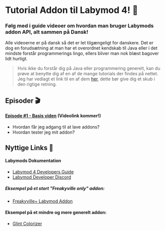 # Tutorial Addon til Labymod 4! 🚴

### Følg med i guide videoer om hvordan man bruger Labymods addon API, alt sammen på Dansk!

Alle videoerne er på dansk så det er let tilgængeligt for danskere. Det er dog en forudsætning at man har et overordnet kendskab til Java eller i det mindste forstår programmerings lingo, ellers bliver man nok blæst bagover lidt hurtigt.
> Hvis ikke du forstår dig på Java eller programmering generelt, kan du prøve at benytte dig af en af de mange tutorials der findes på nettet. Jeg har vedlagt et link til en af dem [her](https://www.w3schools.com/java/default.asp), dette bør give dig et skub i den rigtige retning.

## Episoder 🎬

#### [Episode #1 - Basis viden](https://www.youtube.com/404/) (Videolink kommer!)
- Hvordan får jeg adgang til at lave addons?
- Hvordan tester jeg mit addon?

## Nyttige Links 🔗

#### Labymods Dokumentation
- [Labymod 4 Developers Guide](https://dev.labymod.net/pages/addon/)
- [Labymod Developer Discord](https://discord.gg/BwK7CxZpeK)

##### Eksempel på et stort "Freakyville only" addon:
- [Freakyville+ Labymod Addon](https://github.com/FreakyVille-Trademarket/FreakyVillePlus)

#### Eksempel på et mindre og mere generelt addon:
- [Glint Colorizer](https://github.com/RappyLabyAddons/GlintColorizer)
